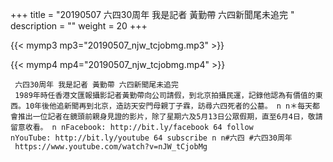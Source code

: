 +++
title = "20190507  六四30周年 我是記者 黃勤帶 六四新聞尾未追完 "
description = ""
weight = 20
+++

{{< mymp3 mp3="20190507_njw_tcjobmg.mp3" >}}

{{< mymp4 mp4="20190507_njw_tcjobmg.mp4" >}}

     六四30周年 我是記者 黃勤帶 六四新聞尾未追完 
     1989年時任香港文匯報攝影記者黃勤帶向公司請假，到北京拍攝民運，記錄他認為有價值的東西。10年後他追新聞再到北京，造訪天安門母親丁子霖，訪尋六四死者的公墓。 n n＊每天都會推出一位記者在鏡頭前親身見證的影片，除了星期六及5月13日公眾假期，直至6月4日，敬請留意收看。 n nFacebook: http://bit.ly/facebook 64 follow nYouTube: http://bit.ly/youtube 64 subscribe n n#六四 #六四30周年 
     https://www.youtube.com/watch?v=nJW_tCjobMg 
